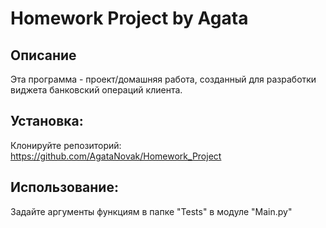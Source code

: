 # Homework Project by Agata

## Описание
Эта программа - проект/домашняя работа, созданный для разработки виджета банковский операций клиента.

## Установка:

Клонируйте репозиторий:
https://github.com/AgataNovak/Homework_Project

## Использование:
Задайте аргументы функциям в папке "Tests" в модуле "Main.py"

